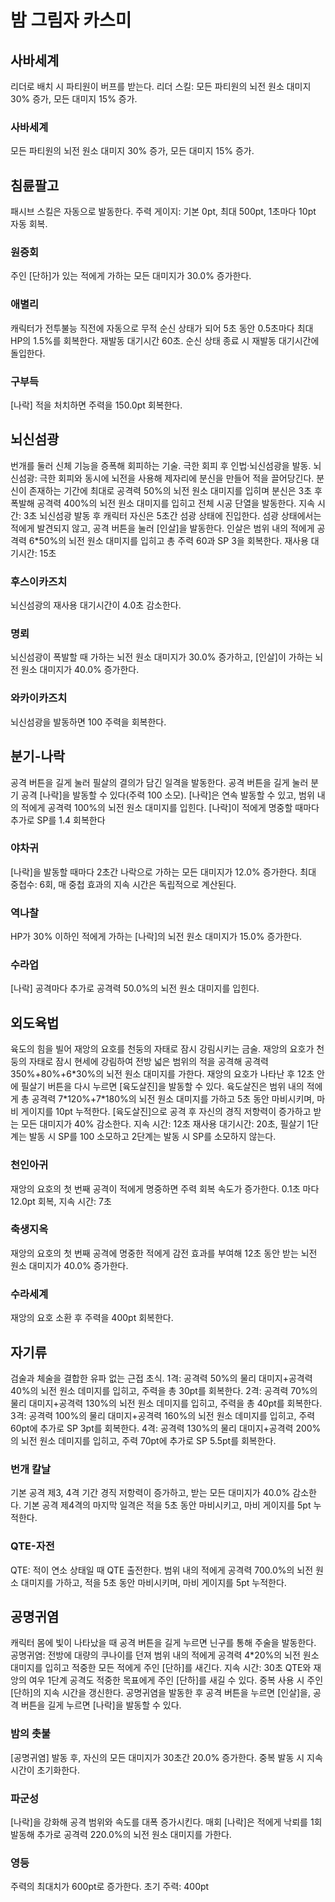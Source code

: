 # 밤 그림자 카스미

## 사바세계

리더로 배치 시 파티원이 버프를 받는다.
리더 스킬: 모든 파티원의 뇌전 원소 대미지 30% 증가, 모든 대미지 15% 증가.

### 사바세계

모든 파티원의 뇌전 원소 대미지 30% 증가, 모든 대미지 15% 증가.

## 침륜팔고

패시브 스킬은 자동으로 발동한다.
주력 게이지: 기본 0pt, 최대 500pt, 1초마다 10pt 자동 회복.

### 원증회

주인 [단하]가 있는 적에게 가하는 모든 대미지가 30.0% 증가한다.

### 애별리

캐릭터가 전투불능 직전에 자동으로 무적 순신 상태가 되어 5초 동안 0.5초마다 최대 HP의 1.5%를 회복한다. 재발동 대기시간 60초. 순신 상태 종료 시 재발동 대기시간에 돌입한다.

### 구부득

[나락] 적을 처치하면 주력을 150.0pt 회복한다.

## 뇌신섬광

번개를 둘러 신체 기능을 증폭해 회피하는 기술.
극한 회피 후 인법·뇌신섬광을 발동.
뇌신섬광: 극한 회피와 동시에 뇌전을 사용해 제자리에 분신을 만들어 적을 끌어당긴다. 분신이 존재하는 기간에 최대로 공격력 50%의 뇌전 원소 대미지를 입히며 분신은 3초 후 폭발해 공격력 400%의 뇌전 원소 대미지를 입히고 전체 시공 단열을 발동한다. 지속 시간: 3초
뇌신섬광 발동 후 캐릭터 자신은 5초간 섬광 상태에 진입한다. 섬광 상태에서는 적에게 발견되지 않고, 공격 버튼을 눌러 [인살]을 발동한다. 인살은 범위 내의 적에게 공격력 6\*50%의 뇌전 원소 대미지를 입히고 총 주력 60과 SP 3을 회복한다. 재사용 대기시간: 15초

### 후스이카즈치

뇌신섬광의 재사용 대기시간이 4.0초 감소한다.

### 명뢰

뇌신섬광이 폭발할 때 가하는 뇌전 원소 대미지가 30.0% 증가하고, [인살]이 가하는 뇌전 원소 대미지가 40.0% 증가한다.

### 와카이카즈치

뇌신섬광을 발동하면 100 주력을 회복한다.

## 분기-나락

공격 버튼을 길게 눌러 필살의 결의가 담긴 일격을 발동한다.
공격 버튼을 길게 눌러 분기 공격 [나락]을 발동할 수 있다(주력 100 소모).
[나락]은 연속 발동할 수 있고, 범위 내의 적에게 공격력 100%의 뇌전 원소 대미지를 입힌다.
[나락]이 적에게 명중할 때마다 추가로 SP를 1.4 회복한다

### 야차귀

[나락]을 발동할 때마다 2초간 나락으로 가하는 모든 대미지가 12.0% 증가한다. 최대 중첩수: 6회, 매 중첩 효과의 지속 시간은 독립적으로 계산된다.

### 역나찰

HP가 30% 이하인 적에게 가하는 [나락]의 뇌전 원소 대미지가 15.0% 증가한다.

### 수라업

[나락] 공격마다 추가로 공격력 50.0%의 뇌전 원소 대미지를 입힌다.

## 외도육법

육도의 힘을 빌어 재앙의 요호를 천둥의 자태로 잠시 강림시키는 금술.
재앙의 요호가 천둥의 자태로 잠시 현세에 강림하여 전방 넓은 범위의 적을 공격해 공격력 350%+80%+6\*30%의 뇌전 원소 대미지를 가한다.
재앙의 요호가 나타난 후 12초 안에 필살기 버튼을 다시 누르면 [육도살진]을 발동할 수 있다. 육도살진은 범위 내의 적에게 총 공격력 7\*120%+7\*180%의 뇌전 원소 대미지를 가하고 5초 동안 마비시키며, 마비 게이지를 10pt 누적한다.
[육도살진]으로 공격 후 자신의 경직 저항력이 증가하고 받는 모든 대미지가 40% 감소한다. 지속 시간: 12초
재사용 대기시간: 20초, 필살기 1단계는 발동 시 SP를 100 소모하고 2단계는 발동 시 SP를 소모하지 않는다.

### 천인아귀

재앙의 요호의 첫 번째 공격이 적에게 명중하면 주력 회복 속도가 증가한다. 0.1초 마다 12.0pt 회복, 지속 시간: 7초

### 축생지옥

재앙의 요호의 첫 번째 공격에 명중한 적에게 감전 효과를 부여해 12초 동안 받는 뇌전 원소 대미지가 40.0% 증가한다.

### 수라세계

재앙의 요호 소환 후 주력을 400pt 회복한다.

## 자기류

검술과 체술을 결합한 유파 없는 근접 초식.
1격: 공격력 50%의 물리 대미지+공격력 40%의 뇌전 원소 데미지를 입히고, 주력을 총 30pt를 회복한다.
2격: 공격력 70%의 물리 대미지+공격력 130%의 뇌전 원소 데미지를 입히고, 주력을 총 40pt를 회복한다.
3격: 공격력 100%의 물리 대미지+공격력 160%의 뇌전 원소 데미지를 입히고, 주력 60pt에 추가로 SP 3pt를 회복한다.
4격: 공격력 130%의 물리 대미지+공격력 200%의 뇌전 원소 데미지를 입히고, 주력 70pt에 추가로 SP 5.5pt를 회복한다.

### 번개 칼날

기본 공격 제3, 4격 기간 경직 저항력이 증가하고, 받는 모든 대미지가 40.0% 감소한다. 기본 공격 제4격의 마지막 일격은 적을 5초 동안 마비시키고, 마비 게이지를 5pt 누적한다.

### QTE-자전

QTE: 적이 연소 상태일 때 QTE 출전한다. 범위 내의 적에게 공격력 700.0%의 뇌전 원소 대미지를 가하고, 적을 5초 동안 마비시키며, 마비 게이지를 5pt 누적한다.

## 공명귀염

캐릭터 몸에 빛이 나타났을 때 공격 버튼을 길게 누르면 닌구를 통해 주술을 발동한다.
공명귀염: 전방에 대량의 쿠나이를 던져 범위 내의 적에게 공격력 4\*20%의 뇌전 원소 대미지를 입히고 적중한 모든 적에게 주인 [단하]를 새긴다. 지속 시간: 30초
QTE와 재앙의 여우 1단계 공격도 적중한 목표에게 주인 [단하]를 새길 수 있다.
중복 사용 시 주인 [단하]의 지속 시간을 갱신한다.
공명귀염을 발동한 후 공격 버튼을 누르면 [인살]을, 공격 버튼을 길게 누르면 [나락]을 발동할 수 있다.

### 밤의 촛불

[공명귀염] 발동 후, 자신의 모든 대미지가 30초간 20.0% 증가한다. 중복 발동 시 지속 시간이 초기화한다.

### 파군성

[나락]을 강화해 공격 범위와 속도를 대폭 증가시킨다. 매회 [나락]은 적에게 낙뢰를 1회 발동해 추가로 공격력 220.0%의 뇌전 원소 대미지를 가한다.

### 영등

주력의 최대치가 600pt로 증가한다. 초기 주력: 400pt
